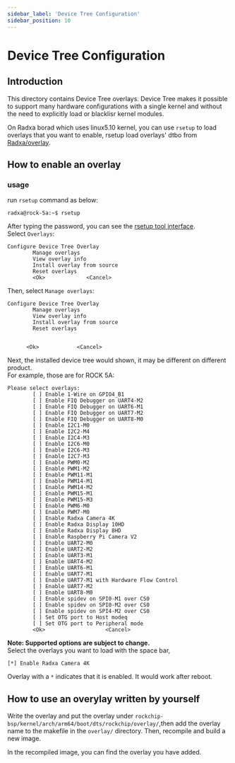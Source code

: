 ```yaml
---
sidebar_label: 'Device Tree Configuration'
sidebar_position: 10
---
```


# Device Tree Configuration

## Introduction

This directory contains Device Tree overlays. Device Tree makes it possible to support many hardware configurations with a single kernel and without the need to explicitly load or blacklisr kernel modules.

On Radxa borad which uses linux5.10 kernel, you can use `rsetup` to load overlays that you want to enable, rsetup load overlays' dtbo from [Radxa/overlay](https://github.com/radxa/overlays/tree/main/arch/arm64/boot/dts/rockchip/overlays).  

## How to enable an overlay

### usage

run `rsetup` command as below:
```
radxa@rock-5a:~$ rsetup
```
After typing the password, you can see the [rsetup tool interface](../configuration/rsetup-tool).  
Select `Overlays`:
```
Configure Device Tree Overlay
        Manage overlays
        View overlay info
        Install overlay from source
        Reset overlays
        <Ok>             <Cancel>
```
Then, select `Manage overlays`:
```
Configure Device Tree Overlay  
        Manage overlays  
        View overlay info  
        Install overlay from source  
        Reset overlays  
       

      <Ok>            <Cancel>
```

Next, the installed device tree would shown, it may be different on different product.  
For example, those are for ROCK 5A:  
```
Please select overlays: 
        [ ] Enable 1-Wire on GPIO4_B1
        [ ] Enable FIQ Debugger on UART4-M2
        [ ] Enable FIQ Debugger on UART6-M1
        [ ] Enable FIQ Debugger on UART7-M2
        [ ] Enable FIQ Debugger on UART8-M0
        [ ] Enable I2C1-M0
        [ ] Enable I2C2-M4
        [ ] Enable I2C4-M3
        [ ] Enable I2C6-M0
        [ ] Enable I2C6-M3
        [ ] Enable I2C7-M3
        [ ] Enable PWM0-M2
        [ ] Enable PWM1-M2
        [ ] Enable PWM11-M1
        [ ] Enable PWM14-M1
        [ ] Enable PWM14-M2 
        [ ] Enable PWM15-M1
        [ ] Enable PWM15-M3 
        [ ] Enable PWM6-M0
        [ ] Enable PWM7-M0
        [ ] Enable Radxa Camera 4K
        [ ] Enable Radxa Display 10HD 
        [ ] Enable Radxa Display 8HD
        [ ] Enable Raspberry Pi Camera V2
        [ ] Enable UART2-M0
        [ ] Enable UART2-M2
        [ ] Enable UART3-M1
        [ ] Enable UART4-M2
        [ ] Enable UART6-M1
        [ ] Enable UART7-M1
        [ ] Enable UART7-M1 with Hardware Flow Control
        [ ] Enable UART7-M2
        [ ] Enable UART8-M0
        [ ] Enable spidev on SPI0-M1 over CS0
        [ ] Enable spidev on SPI0-M2 over CS0
        [ ] Enable spidev on SPI4-M2 over CS0
        [ ] Set OTG port to Host modeq
        [ ] Set OTG port to Peripheral mode
        <Ok>                   <Cancel>
```
**Note: Supported options are subject to change.**  
Select the overlays you want to load with the space bar,
```
[*] Enable Radxa Camera 4K
```
Overlay with a `*` indicates that it is enabled. It would work after reboot.

## How to use an overylay written by yourself

Write the overlay and put the overlay under `rockchip-bsp/kernel/arch/arm64/boot/dts/rockchip/overlay/`,then add the overlay name to the makefile in the `overlay/` directory. Then, recompile and build a new image.  

In the recompiled image, you can find the overlay you have added.  